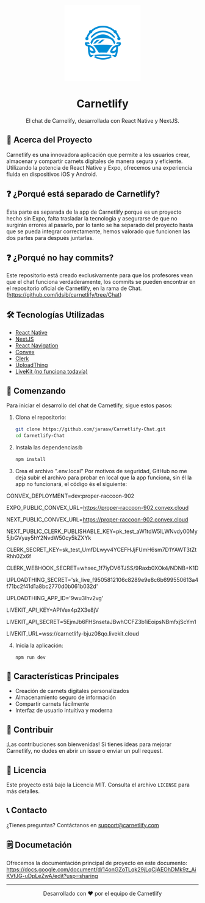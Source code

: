 <p align="center">
  <img src="public/logo.png" alt="Carnetlify Logo" width="200"/>
</p>

<h1 align="center">Carnetlify</h1>

<p align="center">
  El chat de Carnelify, desarrollada con React Native y NextJS.
</p>

## 🚀 Acerca del Proyecto

Carnetlify es una innovadora aplicación que permite a los usuarios crear, almacenar y compartir carnets digitales de manera segura y eficiente. Utilizando la potencia de React Native y Expo, ofrecemos una experiencia fluida en dispositivos iOS y Android. 

## ❓ ¿Porqué está separado de Carnetlify?

Esta parte es separada de la app de Carnetlify porque es un proyecto hecho sin Expo, falta trasladar la tecnologia y asegurarse de que no surgirán errores al pasarlo, por lo tanto se ha separado del proyecto hasta que se pueda integrar correctamente, hemos valorado que funcionen las dos partes para después juntarlas.

## ❓ ¿Porqué no hay commits?

Este repositorio está creado exclusivamente para que los profesores vean que el chat funciona verdaderamente, los commits se pueden encontrar en el repositorio oficial de Carnetlify, en la rama de Chat.
(https://github.com/idsib/carnetlify/tree/Chat)

## 🛠️ Tecnologías Utilizadas

- [React Native](https://reactnative.dev/)
- [NextJS](https://nextjs.org)
- [React Navigation](https://reactnavigation.org/)
- [Convex](https://convex.dev)
- [Clerk](https://clerk.com)
- [UploadThing](https://uploadthing.com/)
- [LiveKit (no funciona todavía)](https://cloud.livekit.io)

## 🏁 Comenzando

Para iniciar el desarrollo del chat de Carnetlify, sigue estos pasos:

1. Clona el repositorio:
   ```bash
   git clone https://github.com/jarasw/Carnetlify-Chat.git
   cd Carnetlify-Chat
   ```

2. Instala las dependencias:b
   ```bash
   npm install
   ```

3. Crea el archivo ".env.local"
   Por motivos de seguridad, GitHub no me deja subir el archivo para probar en local que la app funciona, sin él la app no funcionará, el código és el siguiente:

CONVEX_DEPLOYMENT=dev:proper-raccoon-902

EXPO_PUBLIC_CONVEX_URL=https://proper-raccoon-902.convex.cloud

NEXT_PUBLIC_CONVEX_URL=https://proper-raccoon-902.convex.cloud

NEXT_PUBLIC_CLERK_PUBLISHABLE_KEY=pk_test_aW1tdW5lLWNvdy00My5jbGVyay5hY2NvdW50cy5kZXYk

CLERK_SECRET_KEY=sk_test_UmfDLwyv4YCEFHJjFUmH6sm7D1YAWT3tZtRhh0Zx6f

CLERK_WEBHOOK_SECRET=whsec_1f7iyDV6TJSS/9Raxb0XOk4/NDNB+K1D

UPLOADTHING_SECRET='sk_live_f9505812106c8289e9e8c6b699550613a4f71bc2f41d1a8bc2770d0b061b032d'

UPLOADTHING_APP_ID='9wu3lhv2vg'

LIVEKIT_API_KEY=APIVex4p2X3e8jV

LIVEKIT_API_SECRET=5EjmJb6FHSnsetaJBwhCCFZ3b1iEoipsNBmfxjScYm1

LIVEKIT_URL=wss://carnetlify-bjuz08qo.livekit.cloud

4. Inicia la aplicación:
   ```bash
   npm run dev
   ```

## 📱 Características Principales

- Creación de carnets digitales personalizados
- Almacenamiento seguro de información
- Compartir carnets fácilmente
- Interfaz de usuario intuitiva y moderna

## 🤝 Contribuir

¡Las contribuciones son bienvenidas! Si tienes ideas para mejorar Carnetlify, no dudes en abrir un issue o enviar un pull request.

## 📄 Licencia

Este proyecto está bajo la Licencia MIT. Consulta el archivo `LICENSE` para más detalles.

## 📞 Contacto

¿Tienes preguntas? Contáctanos en [support@carnetlify.com](mailto:support@carnetlify.com)

## 🗒 Documetación

Ofrecemos la documentación principal de proyecto en este documento: 
https://docs.google.com/document/d/14onGZoTLqk29jLqCjAEOhDMk9z_AiKVfJG-uDpLeZwA/edit?usp=sharing

---

<p align="center">
  Desarrollado con ❤️ por el equipo de Carnetlify
</p>

